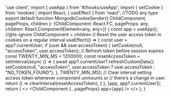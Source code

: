 'use client';
import { useApp } from '#/hooks/useApp';
import { setCookie } from 'nookies';
import React, { useEffect } from 'react';
//TODO any type
export default function MongodbCookieSender({ ChildComponent, pageProps, children }: {ChildComponent: React.FC, pageProps: any, children: React.ComponentElement<any, any>}) {
	const app = useApp();
	//@ts-ignore
	ChildComponent = children
	// Reset the user access token in cookies on a regular interval
	useEffect(() => {
	  const user = app?.currentUser;
	  if (user && user.accessToken) {
		setCookie(null, "accessToken", user.accessToken);
		// Refresh token before session expires
		const TWENTY_MIN_MS = 1200000;
		const resetAccessToken = setInterval(async () => {
		  await app?.currentUser?.refreshCustomData();
		  setCookie(null, "accessToken", user.accessToken ? user.accessToken : "NO_TOKEN_FOUND");
		}, TWENTY_MIN_MS);
		// Clear interval setting access token whenever component unmounts or
		// there's a change in user.
		return () => clearInterval(resetAccessToken);
	  }
	}, [app, app?.currentUser]);
	return (
	  <>
		<ChildComponent {...pageProps} app={app} />
	  </>
	);
}

